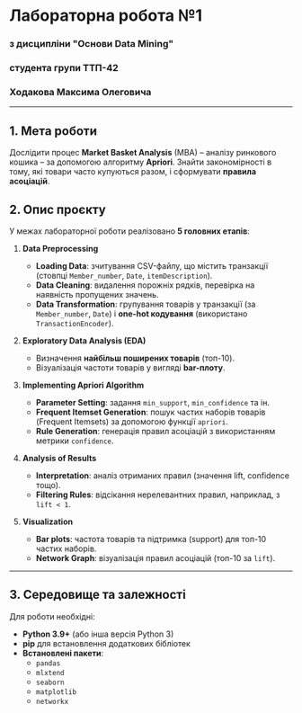 # Лабораторна робота №1  
### з дисципліни "Основи Data Mining"  
### студента групи ТТП-42  
### Ходакова Максима Олеговича

---

## 1. Мета роботи

Дослідити процес **Market Basket Analysis** (MBA) – аналізу ринкового кошика – за допомогою алгоритму **Apriori**. Знайти закономірності в тому, які товари часто купуються разом, і сформувати **правила асоціацій**.

## 2. Опис проєкту

У межах лабораторної роботи реалізовано **5 головних етапів**:

1. **Data Preprocessing**  
   - **Loading Data**: зчитування CSV-файлу, що містить транзакції (стовпці `Member_number`, `Date`, `itemDescription`).  
   - **Data Cleaning**: видалення порожніх рядків, перевірка на наявність пропущених значень.  
   - **Data Transformation**: групування товарів у транзакції (за `Member_number`, `Date`) і **one-hot кодування** (використано `TransactionEncoder`).

2. **Exploratory Data Analysis (EDA)**  
   - Визначення **найбільш поширених товарів** (топ-10).  
   - Візуалізація частоти товарів у вигляді **bar-плоту**.

3. **Implementing Apriori Algorithm**  
   - **Parameter Setting**: задання `min_support`, `min_confidence` та ін.  
   - **Frequent Itemset Generation**: пошук частих наборів товарів (Frequent Itemsets) за допомогою функції `apriori`.  
   - **Rule Generation**: генерація правил асоціацій з використанням метрики `confidence`.

4. **Analysis of Results**  
   - **Interpretation**: аналіз отриманих правил (значення lift, confidence тощо).  
   - **Filtering Rules**: відсікання нерелевантних правил, наприклад, з `lift < 1`.

5. **Visualization**  
   - **Bar plots**: частота товарів та підтримка (support) для топ-10 частих наборів.  
   - **Network Graph**: візуалізація правил асоціацій (топ-10 за `lift`).

---

## 3. Середовище та залежності

Для роботи необхідні:
- **Python 3.9+** (або інша версія Python 3)  
- **pip** для встановлення додаткових бібліотек  
- **Встановлені пакети**:
  - `pandas`
  - `mlxtend`
  - `seaborn`
  - `matplotlib`
  - `networkx`
